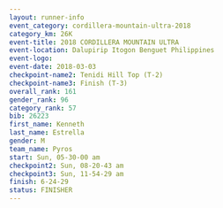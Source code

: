 ```yaml
---
layout: runner-info 
event_category: cordillera-mountain-ultra-2018 
category_km: 26K 
event-title: 2018 CORDILLERA MOUNTAIN ULTRA 
event-location: Dalupirip Itogon Benguet Philippines 
event-logo: 
event-date: 2018-03-03 
checkpoint-name2: Tenidi Hill Top (T-2) 
checkpoint-name3: Finish (T-3) 
overall_rank: 161
gender_rank: 96
category_rank: 57
bib: 26223
first_name: Kenneth
last_name: Estrella
gender: M
team_name: Pyros
start: Sun, 05-30-00 am
checkpoint2: Sun, 08-20-43 am
checkpoint3: Sun, 11-54-29 am
finish: 6-24-29
status: FINISHER
---
```

